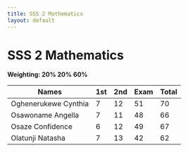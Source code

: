 ```yaml
---
title: SSS 2 Mathematics
layout: default
---
```


# SSS 2 Mathematics  
**Weighting: 20% 20% 60%**

| Names                  | 1st | 2nd | Exam | Total |
|------------------------|-----|-----|------|-------|
| Oghenerukewe Cynthia   |  7  | 12  |  51  | 70 |
| Osawoname Angella      |  7  | 11  |  48  | 66 |
| Osaze Confidence       |  6  | 12  |  49  | 67 | 
| Olatunji Natasha       |  7  | 13  |  42  | 62 | 

